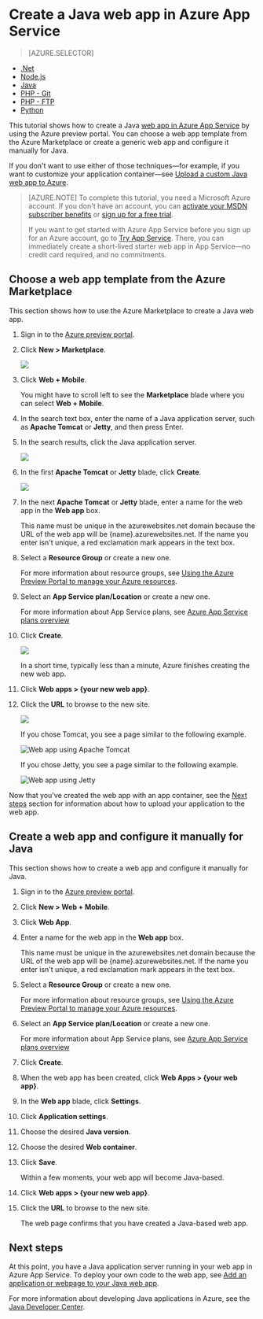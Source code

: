 <properties
	pageTitle="Create a Java web app in Azure App Service | Microsoft Azure"
	description="This tutorial shows you how to deploy a Java web app to Azure App Service."
	services="app-service\web"
	documentationCenter="java"
	authors="rmcmurray"
	manager="wpickett"
	editor="jimbe"/>
<tags
	ms.service="app-service-web"
	ms.workload="web"
	ms.tgt_pltfrm="na"
	ms.devlang="Java"
	ms.topic="hero-article"
	ms.date="10/20/2015"
	ms.author="robmcm"/>

# Create a Java web app in Azure App Service

> [AZURE.SELECTOR]
- [.Net](web-sites-dotnet-get-started.md)
- [Node.js](web-sites-nodejs-develop-deploy-mac.md)
- [Java](web-sites-java-get-started.md)
- [PHP - Git](web-sites-php-mysql-deploy-use-git.md)
- [PHP - FTP](web-sites-php-mysql-deploy-use-ftp.md)
- [Python](web-sites-python-ptvs-django-mysql.md)

This tutorial shows how to create a Java [web app in Azure App Service](http://go.microsoft.com/fwlink/?LinkId=529714) by using the Azure preview portal. You can choose a web app template from the Azure Marketplace or create a generic web app and configure it manually for Java.

If you don't want to use either of those techniques—for example, if you want to customize your application container—see [Upload a custom Java web app to Azure](web-sites-java-custom-upload.md).

> [AZURE.NOTE] To complete this tutorial, you need a Microsoft Azure account. If you don't have an account, you can [activate your MSDN subscriber benefits][] or [sign up for a free trial][].
>
> If you want to get started with Azure App Service before you sign up for an Azure account, go to [Try App Service][]. There, you can immediately create a short-lived starter web app in App Service—no credit card required, and no commitments.

## Choose a web app template from the Azure Marketplace

This section shows how to use the Azure Marketplace to create a Java web app.

1. Sign in to the [Azure preview portal](https://portal.azure.com/).

2. Click **New > Marketplace**.

	![](./media/web-sites-java-get-started/newmarketplace.png)

3. Click **Web + Mobile**.

	You might have to scroll left to see the **Marketplace** blade where you can select **Web + Mobile**.

4. In the search text box, enter the name of a Java application server, such as **Apache Tomcat** or **Jetty**, and then press Enter.

5. In the search results, click the Java application server.

	![](./media/web-sites-java-get-started/webmobilejetty.png)

6. In the first **Apache Tomcat** or **Jetty** blade, click **Create**.

	![](./media/web-sites-java-get-started/jettyblade.png)

7. In the next **Apache Tomcat** or **Jetty** blade, enter a name for the web app in the **Web app** box.

	This name must be unique in the azurewebsites.net domain because the URL of the web app will be {name}.azurewebsites.net. If the name you enter isn't unique, a red exclamation mark appears in the text box.

8. Select a **Resource Group** or create a new one.

	For more information about resource groups, see [Using the Azure Preview Portal to manage your Azure resources](../resource-group-portal.md).

9. Select an **App Service plan/Location** or create a new one.

	For more information about App Service plans, see [Azure App Service plans overview](../azure-web-sites-web-hosting-plans-in-depth-overview.md)

10. Click **Create**.

	![](./media/web-sites-java-get-started/jettyportalcreate2.png)

	In a short time, typically less than a minute, Azure finishes creating the new web app.

11. Click **Web apps > {your new web app}**.

12. Click the **URL** to browse to the new site.

	![](./media/web-sites-java-get-started/jettyurl.png)

	If you chose Tomcat, you see a page similar to the following example.

	![Web app using Apache Tomcat](./media/web-sites-java-get-started/tomcat.png)

	If you chose Jetty, you see a page similar to the following example.

	![Web app using Jetty](./media/web-sites-java-get-started/jetty.png)

Now that you've created the web app with an app container, see the [Next steps](#next-steps) section for information about how to  upload your application to the web app.

## Create a web app and configure it manually for Java

This section shows how to create a web app and configure it manually for Java.

1. Sign in to the [Azure preview portal](https://portal.azure.com/).

2. Click **New > Web + Mobile**.


3. Click **Web App**.

4. Enter a name for the web app in the **Web app** box.

	This name must be unique in the azurewebsites.net domain because the URL of the web app will be {name}.azurewebsites.net. If the name you enter isn't unique, a red exclamation mark appears in the text box.

5. Select a **Resource Group** or create a new one.

	For more information about resource groups, see [Using the Azure Preview Portal to manage your Azure resources](../resource-group-portal.md).

6. Select an **App Service plan/Location** or create a new one.

	For more information about App Service plans, see [Azure App Service plans overview](../azure-web-sites-web-hosting-plans-in-depth-overview.md)

7. Click **Create**.
 
8. When the web app has been created, click **Web Apps > {your web app}**.
 
9. In the **Web app** blade, click **Settings**.

10. Click **Application settings**.

11. Choose the desired **Java version**.

12. Choose the desired **Web container**.

13. Click **Save**.

	Within a few moments, your web app will become Java-based.

14. Click **Web apps > {your new web app}**.

15. Click the **URL** to browse to the new site.

	The web page confirms that you have created a Java-based web app.

## Next steps

At this point, you have a Java application server running in your web app in Azure App Service. To deploy your own code to the web app, see [Add an application or webpage to your Java web app](web-sites-java-add-app.md).

For more information about developing Java applications in Azure, see the [Java Developer Center](/develop/java/).

<!-- External Links -->
[activate your MSDN subscriber benefits]: http://go.microsoft.com/fwlink/?LinkId=623901
[sign up for a free trial]: http://go.microsoft.com/fwlink/?LinkId=623901

[Try App Service]: http://go.microsoft.com/fwlink/?LinkId=523751
